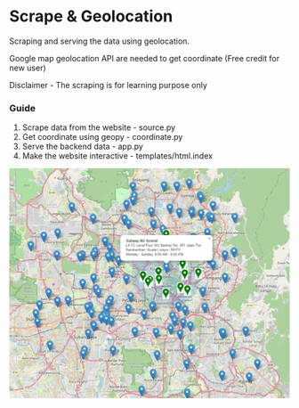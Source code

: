<!DOCTYPE html>
<html lang="en">
<body>
  <h1>Scrape & Geolocation</h1>
  <p>Scraping and serving the data using geolocation.</p>
  <p>Google map geolocation API are needed to get coordinate (Free credit for new user)</p>
  <p>Disclaimer - The scraping is for learning purpose only</p>
</body>
<div>
  <h3>Guide</h3>
    <ol>
        <li>Scrape data from the website - source.py</li>
        <li>Get coordinate using geopy - coordinate.py</li>
        <li>Serve the backend data - app.py</li>
        <li>Make the website interactive - templates/html.index</li>
    </ol>
  <img src="https://github.com/amirulazreen/Scrape-Geolocation/blob/main/result.jpg"/>
</div>
</html>
